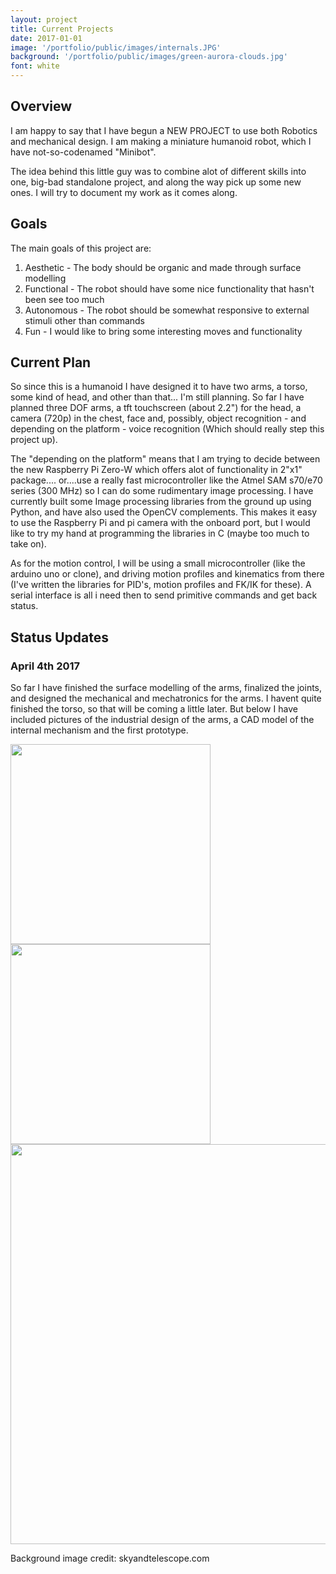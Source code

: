 ```yaml
---
layout: project
title: Current Projects
date: 2017-01-01
image: '/portfolio/public/images/internals.JPG'
background: '/portfolio/public/images/green-aurora-clouds.jpg'
font: white
---
```



## Overview
I am happy to say that I have begun a NEW PROJECT to use both Robotics and mechanical design.
I am making a miniature humanoid robot, which I have not-so-codenamed "Minibot".

The idea behind this little guy was to combine alot of different skills into one, big-bad standalone project, and along the way pick up some new ones. I will try to document my work as it comes along.

## Goals
The main goals of this project are:
<br>
1. Aesthetic - The body should be organic and made through surface modelling <br>
2. Functional - The robot should have some nice functionality that hasn't been see too much <br>
3. Autonomous - The robot should be somewhat responsive to external stimuli other than commands <br>
4. Fun - I would like to bring some interesting moves and functionality

## Current Plan
So since this is a humanoid I have designed it to have two arms, a torso, some kind of head, and other than that... I'm still planning.
So far I have planned three DOF arms, a tft touchscreen (about 2.2") for the head, a camera (720p) in the chest, face and, possibly, object recognition - and depending on the platform - voice recognition (Which should really step this project up). 

The "depending on the platform" means that I am trying to decide between the new Raspberry Pi Zero-W which offers alot of functionality in 2"x1" package.... or....use a really fast microcontroller like the Atmel SAM s70/e70 series (300 MHz) so I can do some rudimentary image processing. I have currently built some Image processing libraries from the ground up using Python, and have also used the OpenCV complements. This makes it easy to use the Raspberry Pi and pi camera with the onboard port, but I would like to try my hand at programming the libraries in C (maybe too much to take on).

As for the motion control, I will be using a small microcontroller (like the arduino uno or clone), and driving motion profiles and kinematics from there (I've written the libraries for PID's, motion profiles and FK/IK for these). A serial interface is all i need then to send primitive commands and get back status. 

## Status Updates

### April 4th 2017
So far I have finished the surface modelling of the arms, finalized the joints, and designed the mechanical and mechatronics for the arms. I havent quite finished the torso, so that will be coming a little later. But below I have included pictures of the industrial design of the arms, a CAD model of the internal mechanism and the first prototype. 

<img src="/portfolio/public/images/armAssyPrint.JPG" width="320" heigth="320"/>
<img src="/portfolio/public/images/upperArmCAD.PNG" width="320" heigth="320"/>
<img src="/portfolio/public/images/internals.JPG" width="640" heigth="320"/>

Background image credit: skyandtelescope.com

